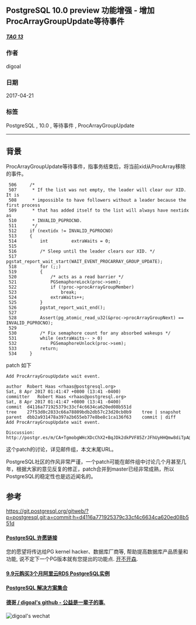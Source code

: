 ## PostgreSQL 10.0 preview 功能增强 - 增加ProcArrayGroupUpdate等待事件  
##### [TAG 13](../class/13.md)                
                                          
### 作者                                             
digoal                                     
                                      
### 日期                                                                                                         
2017-04-21                                    
                                         
### 标签                                      
PostgreSQL , 10.0 , 等待事件 , ProcArrayGroupUpdate   
                                                                                                            
----                                                                                                      
                                                                                                               
## 背景          
ProcArrayGroupUpdate等待事件，指事务结束后，将当前xid从ProcArray移除的事件。  
  
```  
 506     /*  
 507      * If the list was not empty, the leader will clear our XID.  It is  
 508      * impossible to have followers without a leader because the first process  
 509      * that has added itself to the list will always have nextidx as  
 510      * INVALID_PGPROCNO.  
 511      */  
 512     if (nextidx != INVALID_PGPROCNO)  
 513     {  
 514         int         extraWaits = 0;  
 515   
 516         /* Sleep until the leader clears our XID. */  
 517         pgstat_report_wait_start(WAIT_EVENT_PROCARRAY_GROUP_UPDATE);  
 518         for (;;)  
 519         {  
 520             /* acts as a read barrier */  
 521             PGSemaphoreLock(proc->sem);  
 522             if (!proc->procArrayGroupMember)  
 523                 break;  
 524             extraWaits++;  
 525         }  
 526         pgstat_report_wait_end();  
 527   
 528         Assert(pg_atomic_read_u32(&proc->procArrayGroupNext) == INVALID_PGPROCNO);  
 529   
 530         /* Fix semaphore count for any absorbed wakeups */  
 531         while (extraWaits-- > 0)  
 532             PGSemaphoreUnlock(proc->sem);  
 533         return;  
 534     }  
```  
  
patch 如下  
  
```  
Add ProcArrayGroupUpdate wait event.  
  
author	Robert Haas <rhaas@postgresql.org>	  
Sat, 8 Apr 2017 01:41:47 +0800 (13:41 -0400)  
committer	Robert Haas <rhaas@postgresql.org>	  
Sat, 8 Apr 2017 01:41:47 +0800 (13:41 -0400)  
commit	d4116a771925379c33cf4c6634ca620ed08b551d  
tree	27f53d0c2833c66a78809bdb2db57c23d20cb0b9	tree | snapshot  
parent	dbb2a931478a397a2b655eb77e8be8c1ca136f63	commit | diff  
Add ProcArrayGroupUpdate wait event.  
  
Discussion: http://postgr.es/m/CA+TgmobgWHcXDcChX2+BqJDk2dkPVF85ZrJFhUyHHQmw8diTpA@mail.gmail.com  
```  
  
这个patch的讨论，详见邮件组，本文末尾URL。                        
                         
PostgreSQL社区的作风非常严谨，一个patch可能在邮件组中讨论几个月甚至几年，根据大家的意见反复的修正，patch合并到master已经非常成熟，所以PostgreSQL的稳定性也是远近闻名的。                                 
                         
## 参考                                  
https://git.postgresql.org/gitweb/?p=postgresql.git;a=commit;h=d4116a771925379c33cf4c6634ca620ed08b551d  
  
  
  
  
  
  
  
  
  
  
  
  
  
  
  
  
  
  
  
  
  
  
  
  
  
  
  
  
  
  
  
  
  
  
  
  
  
  
  
  
  
  
  
  
  
  
  
  
  
  
  
  
  
  
  
  
  
  
  
  
  
  
  
#### [PostgreSQL 许愿链接](https://github.com/digoal/blog/issues/76 "269ac3d1c492e938c0191101c7238216")
您的愿望将传达给PG kernel hacker、数据库厂商等, 帮助提高数据库产品质量和功能, 说不定下一个PG版本就有您提出的功能点. [开不开森](https://github.com/digoal/blog/issues/76 "269ac3d1c492e938c0191101c7238216").  
  
  
#### [9.9元购买3个月阿里云RDS PostgreSQL实例](https://www.aliyun.com/database/postgresqlactivity "57258f76c37864c6e6d23383d05714ea")
  
  
#### [PostgreSQL 解决方案集合](https://yq.aliyun.com/topic/118 "40cff096e9ed7122c512b35d8561d9c8")
  
  
#### [德哥 / digoal's github - 公益是一辈子的事.](https://github.com/digoal/blog/blob/master/README.md "22709685feb7cab07d30f30387f0a9ae")
  
  
![digoal's wechat](../pic/digoal_weixin.jpg "f7ad92eeba24523fd47a6e1a0e691b59")
  
